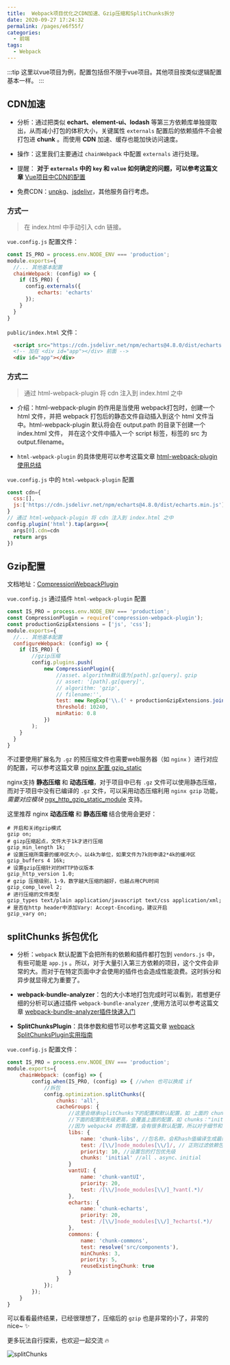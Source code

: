 ```yaml
---
title:  Webpack项目优化之CDN加速、Gzip压缩和SplitChunks拆分
date: 2020-09-27 17:24:32
permalink: /pages/e6f55f/
categories: 
  - 前端
tags: 
  - Webpack
---
```


:::tip
这里以vue项目为例，配置包括但不限于vue项目。其他项目按类似逻辑配置基本一样。
:::

## CDN加速

- 分析：通过把类似 **echart、element-ui、lodash** 等第三方依赖库单独提取出，从而减小打包的体积大小，关键属性 `externals` 配置后的依赖插件不会被打包进 **chunk** 。而使用 **CDN** 加速、缓存也能加快访问速度。

- 操作：这里我们主要通过 `chainWebpack` 中配置 `externals` 进行处理。

- 提醒： **对于 `externals` 中的 `key` 和 `value` 如何确定的问题，可以参考这篇文章** [Vue项目中CDN的配置](https://juejin.im/post/6844904180587479054)

- 免费CDN：[unpkg](https://unpkg.com/)、[jsdelivr](https://www.jsdelivr.com/)，其他服务自行考虑。

### 方式一

> 在 index.html 中手动引入 cdn 链接。

`vue.config.js` 配置文件：

```js
const IS_PRO = process.env.NODE_ENV === 'production';
module.exports={
  //... 其他基本配置
  chainWebpack: (config) => {
    if (IS_PRO) {
      config.externals({
          echarts: 'echarts'
      });
    }
  }
}
```

`public/index.html` 文件：

```html
  <script src="https://cdn.jsdelivr.net/npm/echarts@4.8.0/dist/echarts.min.js"></script>
  <!-- 加在 <div id="app"></div> 前面 -->
  <div id="app"></div>
```

### 方式二

> 通过 html-webpack-plugin 将 cdn 注入到 index.html 之中

- 介绍：html-webpack-plugin 的作用是当使用 webpack打包时，创建一个 html 文件，并把 webpack 打包后的静态文件自动插入到这个 html 文件当中。html-webpack-plugin 默认将会在 output.path 的目录下创建一个 index.html 文件， 并在这个文件中插入一个 script 标签，标签的 src 为 output.filename。

- `html-webpack-plugin` 的具体使用可以参考这篇文章 [html-webpack-plugin 使用总结](https://juejin.im/post/6844903853708541959)

`vue.config.js` 中的 `html-webpack-plugin` 配置

```js
const cdn={
  css:[],
  js:['https://cdn.jsdelivr.net/npm/echarts@4.8.0/dist/echarts.min.js']
}
// 通过 html-webpack-plugin 将 cdn 注入到 index.html 之中
config.plugin('html').tap(args=>{
  args[0].cdn=cdn
  return args
})
```

## Gzip配置

文档地址：[CompressionWebpackPlugin](https://www.webpackjs.com/plugins/compression-webpack-plugin/)

`vue.config.js` 通过插件 `html-webpack-plugin` 配置

```js
const IS_PRO = process.env.NODE_ENV === 'production';
const CompressionPlugin = require('compression-webpack-plugin');
const productionGzipExtensions = ['js', 'css'];
module.exports={
  //... 其他基本配置
  configureWebpack: (config) => {
    if (IS_PRO) {
        //gzip压缩
        config.plugins.push(
            new CompressionPlugin({
                //asset、algorithm默认值为[path].gz[query]、gzip
                // asset: '[path].gz[query]',
                // algorithm: 'gzip',
                // filename:'',
                test: new RegExp('\\.(' + productionGzipExtensions.join('|') + ')$'),
                threshold: 10240,
                minRatio: 0.8
            })
        );
    }
  }
}
```

不过要使用扩展名为 `.gz` 的预压缩文件也需要web服务器（如 `nginx` ）进行对应的配置，可以参考这篇文章 [nginx 配置 gzip_static](https://www.fxss.work/vue-blog/detail/99)

nginx支持 **静态压缩** 和 **动态压缩**，对于项目中已有 `.gz` 文件可以使用静态压缩，
而对于项目中没有已编译的 `.gz` 文件，可以采用动态压缩利用 `nginx gzip` 功能，*需要对应模块* [ngx_http_gzip_static_module](http://nginx.org/en/docs/http/ngx_http_gzip_static_module.html#gzip_static) 支持。

这里推荐 nginx **动态压缩** 和 **静态压缩** 结合使用会更好：

```nginx
# 开启和关闭gzip模式
gzip on;
# gizp压缩起点，文件大于1k才进行压缩
gzip_min_length 1k;
# 设置压缩所需要的缓冲区大小，以4k为单位，如果文件为7k则申请2*4k的缓冲区 
gzip_buffers 4 16k;
# 设置gzip压缩针对的HTTP协议版本
gzip_http_version 1.0;
# gzip 压缩级别，1-9，数字越大压缩的越好，也越占用CPU时间
gzip_comp_level 2;
# 进行压缩的文件类型
gzip_types text/plain application/javascript text/css application/xml;
# 是否在http header中添加Vary: Accept-Encoding，建议开启
gzip_vary on;
```

## splitChunks 拆包优化

- 分析：`webpack` 默认配置下会把所有的依赖和插件都打包到 `vendors.js` 中，有些可能是 `app.js` 。所以，对于大量引入第三方依赖的项目，这个文件会非常的大。而对于在特定页面中才会使用的插件也会造成性能浪费。这时拆分和异步就显得尤为重要了。

- **webpack-bundle-analyzer**：包的大小本地打包完成时可以看到，若想更仔细的分析可以通过插件 `webpack-bundle-analyzer` ,使用方法可以参考这篇文章 [webpack-bundle-analyzer插件快速入门](https://juejin.im/post/6844903825216651271)

- **SplitChunksPlugin**：具体参数和细节可以参考这篇文章 [webpack SplitChunksPlugin实用指南](https://juejin.im/post/6844903680307625997)

`vue.config.js` 配置文件：

```js
const IS_PRO = process.env.NODE_ENV === 'production';
module.exports={
    chainWebpack: (config) => {
        config.when(IS_PRO, (config) => { //when 也可以换成 if
            //拆包
            config.optimization.splitChunks({
                chunks: 'all',
                cacheGroups: {
                    //这里会继承splitChunks下的配置和默认配置，如 上面的 chunks："all"
                    //下面的配置优先级更高，会覆盖上面的配置，如 chunks："initial"
                    //因为 webpack4 的零配置，会有很多默认配置，所以对于细节和实际未知的项目编译结果时，务必确定并理解默认值的具体逻辑，以排查问题所在。（之前踩过不少坑~）
                    libs: {
                        name: 'chunk-libs', //包名称，会和hash值编译生成最终 chunk-libs.8880c0aa.js （hash值会变化，对于缓存优化这里是可以思考的一个点。）
                        test: /[\\/]node_modules[\\/]/, // 正则过滤依赖包
                        priority: 10, //设置包的打包优先级
                        chunks: 'initial' //all 、async、initial
                    }
                    vantUI: {
                        name: 'chunk-vantUI',
                        priority: 20,
                        test: /[\\/]node_modules[\\/]_?vant(.*)/
                    },
                    echarts: {
                        name: 'chunk-echarts',
                        priority: 20,
                        test: /[\\/]node_modules[\\/]_?echarts(.*)/
                    },
                    commons: {
                        name: 'chunk-commons',
                        test: resolve('src/components'),
                        minChunks: 3,
                        priority: 5,
                        reuseExistingChunk: true
                    }
                }
            });
        });
    }
}
```

可以看看最终结果，已经很理想了，压缩后的 `gzip` 也是非常的小了，非常的nice~ :sparkles:

更多玩法自行探索，也欢迎一起交流 :fire:

![splitChunks](https://cdn.jsdelivr.net/gh/JS-banana/images/vuepress/splitChunks.png)
